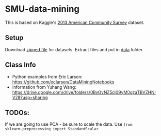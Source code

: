 # SMU-data-mining

This is based on Kaggle's [2013 American Community Survey](https://www.kaggle.com/census/2013-american-community-survey) dataset.

## Setup

Download [zipped file](https://www.kaggle.com/census/2013-american-community-survey/downloads/2013-american-community-survey.zip) for datasets. Extract files and put in [data](data) folder.

## Class Info

- Python examples from Eric Larson: https://github.com/eclarson/DataMiningNotebooks
- Information from Yuhang Wang: https://drive.google.com/drive/folders/0ByOvNZ5dj09yM0gzaTBVZHNIV28?usp=sharing  

## TODOs:

If we are going to use PCA - be sure to scale the data. Use `from sklearn.preprocessing import StandardScalar`
